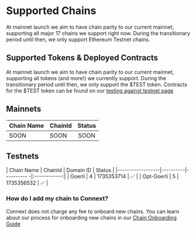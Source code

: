 # Supported Chains

At mainnet launch we aim to have chain parity to our current mainnet, supporting all major 17 chains we support right now. During the transitionary period until then, we only support Ethereum Testnet chains.

## Supported Tokens & Deployed Contracts

At mainnet launch we aim to have chain parity to our current mainnet, supporting all tokens (and more!) we currently support. During the transitionary period until then, we only support the $TEST token. Contracts for the $TEST token can be found on our [testing against testnet page](../developers/testing-against-testnet/)

## Mainnets

| Chain Name | ChainId | Status |
| ---------- | ------- | :----: |
| SOON       | SOON    |  SOON  |

## Testnets

\| Chain Name | ChainId | Domain ID | Status | |------------------|----------|---------- -|:------------:| | Goerli | 4 | 1735353714 | ✅ | | Opt-Goerli | 5 | 1735356532 | ✅ |

### How do I add my chain to Connext?

Connext does not charge any fee to onboard new chains. You can learn about our process for onboarding new chains in our [Chain Onboarding Guide](https://www.notion.so/connext/How-can-Connext-Bridge-add-my-Chain-fa8b43cac720467a88b5c94f81804091)
